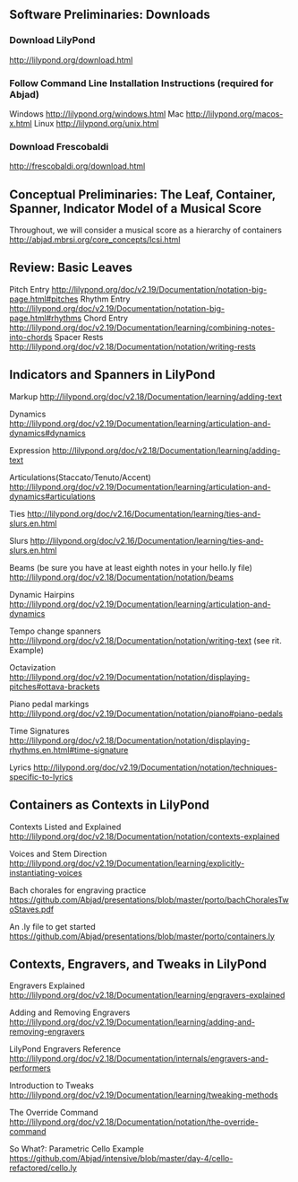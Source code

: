 ## Software Preliminaries: Downloads
### Download LilyPond 
http://lilypond.org/download.html
### Follow Command Line Installation Instructions (required for Abjad)
Windows http://lilypond.org/windows.html
Mac http://lilypond.org/macos-x.html
Linux http://lilypond.org/unix.html
### Download Frescobaldi
http://frescobaldi.org/download.html

## Conceptual Preliminaries: The Leaf, Container, Spanner, Indicator Model of a Musical Score
Throughout, we will consider a musical score as a hierarchy of containers http://abjad.mbrsi.org/core_concepts/lcsi.html

## Review: Basic Leaves
Pitch Entry http://lilypond.org/doc/v2.19/Documentation/notation-big-page.html#pitches
Rhythm Entry http://lilypond.org/doc/v2.19/Documentation/notation-big-page.html#rhythms
Chord Entry http://lilypond.org/doc/v2.19/Documentation/learning/combining-notes-into-chords
Spacer Rests http://lilypond.org/doc/v2.18/Documentation/notation/writing-rests


## Indicators and Spanners in LilyPond

Markup http://lilypond.org/doc/v2.18/Documentation/learning/adding-text

Dynamics http://lilypond.org/doc/v2.19/Documentation/learning/articulation-and-dynamics#dynamics

Expression http://lilypond.org/doc/v2.18/Documentation/learning/adding-text

Articulations(Staccato/Tenuto/Accent) http://lilypond.org/doc/v2.19/Documentation/learning/articulation-and-dynamics#articulations

Ties http://lilypond.org/doc/v2.16/Documentation/learning/ties-and-slurs.en.html

Slurs http://lilypond.org/doc/v2.16/Documentation/learning/ties-and-slurs.en.html

Beams (be sure you have at least eighth notes in your hello.ly file) http://lilypond.org/doc/v2.18/Documentation/notation/beams

Dynamic Hairpins http://lilypond.org/doc/v2.19/Documentation/learning/articulation-and-dynamics

Tempo change spanners http://lilypond.org/doc/v2.18/Documentation/notation/writing-text (see rit. Example)

Octavization http://lilypond.org/doc/v2.19/Documentation/notation/displaying-pitches#ottava-brackets

Piano pedal markings http://lilypond.org/doc/v2.19/Documentation/notation/piano#piano-pedals 

Time Signatures http://lilypond.org/doc/v2.18/Documentation/notation/displaying-rhythms.en.html#time-signature

Lyrics http://lilypond.org/doc/v2.19/Documentation/notation/techniques-specific-to-lyrics

## Containers as Contexts in LilyPond

Contexts Listed and Explained http://lilypond.org/doc/v2.18/Documentation/notation/contexts-explained

Voices and Stem Direction http://lilypond.org/doc/v2.19/Documentation/learning/explicitly-instantiating-voices

Bach chorales for engraving practice https://github.com/Abjad/presentations/blob/master/porto/bachChoralesTwoStaves.pdf

An .ly file to get started https://github.com/Abjad/presentations/blob/master/porto/containers.ly

## Contexts, Engravers, and Tweaks in LilyPond

Engravers Explained http://lilypond.org/doc/v2.18/Documentation/learning/engravers-explained

Adding and Removing Engravers http://lilypond.org/doc/v2.19/Documentation/learning/adding-and-removing-engravers

LilyPond Engravers Reference http://lilypond.org/doc/v2.18/Documentation/internals/engravers-and-performers

Introduction to Tweaks http://lilypond.org/doc/v2.19/Documentation/learning/tweaking-methods

The Override Command http://lilypond.org/doc/v2.18/Documentation/notation/the-override-command

So What?: Parametric Cello Example https://github.com/Abjad/intensive/blob/master/day-4/cello-refactored/cello.ly
